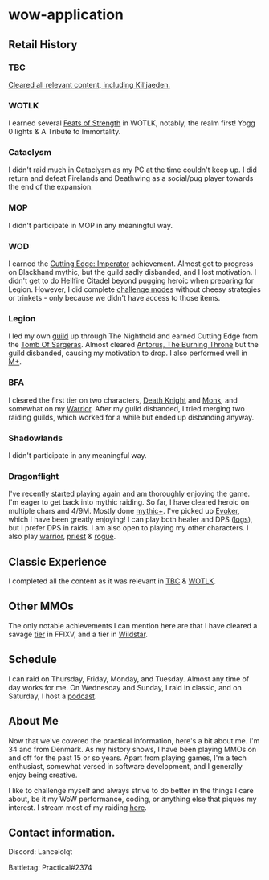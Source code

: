 # wow-application

## Retail History
### TBC
[Cleared all relevant content, including Kil'jaeden.](https://worldofwarcraft.blizzard.com/en-gb/character/eu/tarren-mill/lancedrake/achievements/dungeons-raids/the-burning-crusade)

### WOTLK
I earned several [Feats of Strength](https://worldofwarcraft.blizzard.com/en-gb/character/eu/tarren-mill/lancedrake/achievements/feats-of-strength/raids) in WOTLK, notably, the realm first! Yogg 0 lights & A Tribute to Immortality.

### Cataclysm
I didn't raid much in Cataclysm as my PC at the time couldn't keep up. I did return and defeat Firelands and Deathwing as a social/pug player towards the end of the expansion.

### MOP
I didn't participate in MOP in any meaningful way.

### WOD
I earned the [Cutting Edge: Imperator](https://worldofwarcraft.blizzard.com/en-gb/character/eu/tarren-mill/lancedrake/achievements/feats-of-strength/raids) achievement. Almost got to progress on Blackhand mythic, but the guild sadly disbanded, and I lost motivation. I didn't get to do Hellfire Citadel beyond pugging heroic when preparing for Legion. However, I did complete [challenge modes](https://worldofwarcraft.blizzard.com/en-gb/character/eu/tarren-mill/lancedrake/achievements/legacy/dungeons) without cheesy strategies or trinkets - only because we didn't have access to those items.

### Legion
I led my own [guild](https://www.warcraftlogs.com/character/eu/the-maelstrom/lancelol?zone=10) up through The Nighthold and earned Cutting Edge from the [Tomb Of Sargeras](https://www.warcraftlogs.com/character/eu/tarren-mill/lanceqt?zone=17#zone=13). Almost cleared [Antorus, The Burning Throne](https://www.warcraftlogs.com/character/eu/tarren-mill/lanceqt?zone=17#) but the guild disbanded, causing my motivation to drop. I also performed well in [M+](https://raider.io/characters/eu/tarren-mill/Lanceqt#season=season-7.3.2).

### BFA
I cleared the first tier on two characters, [Death Knight](https://www.warcraftlogs.com/character/eu/tarren-mill/lanceqt?zone=24#zone=19) and [Monk](https://www.warcraftlogs.com/character/eu/tarren-mill/littlelance?zone=24#zone=19), and somewhat on my [Warrior](https://www.warcraftlogs.com/character/eu/tarren-mill/lanceblast?zone=24#zone=19). After my guild disbanded, I tried merging two raiding guilds, which worked for a while but ended up disbanding anyway.

### Shadowlands
I didn't participate in any meaningful way.

### Dragonflight
I've recently started playing again and am thoroughly enjoying the game. I'm eager to get back into mythic raiding. So far, I have cleared heroic on multiple chars and 4/9M. Mostly done [mythic+](https://raider.io/characters/eu/tarren-mill/Lancedrake). I've picked up [Evoker](https://worldofwarcraft.blizzard.com/en-gb/character/eu/tarren-mill/lancedrake), which I have been greatly enjoying! I can play both healer and DPS ([logs](https://www.warcraftlogs.com/character/eu/tarren-mill/lancedrake)), but I prefer DPS in raids. I am also open to playing my other characters.
I also play [warrior](https://raider.io/characters/eu/tarren-mill/Lanceblast), [priest](https://raider.io/characters/eu/tarren-mill/Lancelolqt) & [rogue](https://raider.io/characters/eu/ravencrest/Lancel%C3%B8l).

## Classic Experience 
I completed all the content as it was relevant in [TBC](https://classic.warcraftlogs.com/character/eu/mirage-raceway/lanceqt?zone=1013#zone=1011) & [WOTLK](https://classic.warcraftlogs.com/character/eu/golemagg/lancedots).

## Other MMOs
The only notable achievements I can mention here are that I have cleared a savage [tier](https://www.fflogs.com/character/eu/cerberus/lance%20qt#zone=49) in FFIXV, and a tier in [Wildstar](https://www.wildstarlogs.com/character/eu/jabbit/lancelol%20betasword?zone=2#zone=1).

## Schedule
I can raid on Thursday, Friday, Monday, and Tuesday. Almost any time of day works for me. On Wednesday and Sunday, I raid in classic, and on Saturday, I host a [podcast](https://www.youtube.com/@TheDresdenFilesPodcastShow).

## About Me
Now that we've covered the practical information, here's a bit about me. I'm 34 and from Denmark. As my history shows, I have been playing MMOs on and off for the past 15 or so years. Apart from playing games, I'm a tech enthusiast, somewhat versed in software development, and I generally enjoy being creative.

I like to challenge myself and always strive to do better in the things I care about, be it my WoW performance, coding, or anything else that piques my interest. I stream most of my raiding [here](https://www.twitch.tv/lanc3qt).

## Contact information.
Discord: Lancelolqt

Battletag: Practical#2374
